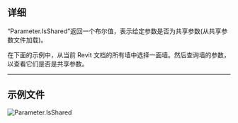 ## 详细
“Parameter.IsShared”返回一个布尔值，表示给定参数是否为共享参数(从共享参数文件加载)。

在下面的示例中，从当前 Revit 文档的所有墙中选择一面墙。然后查询墙的参数，以查看它们是否是共享参数。
___
## 示例文件

![Parameter.IsShared](./Revit.Elements.Parameter.IsShared_img.jpg)
